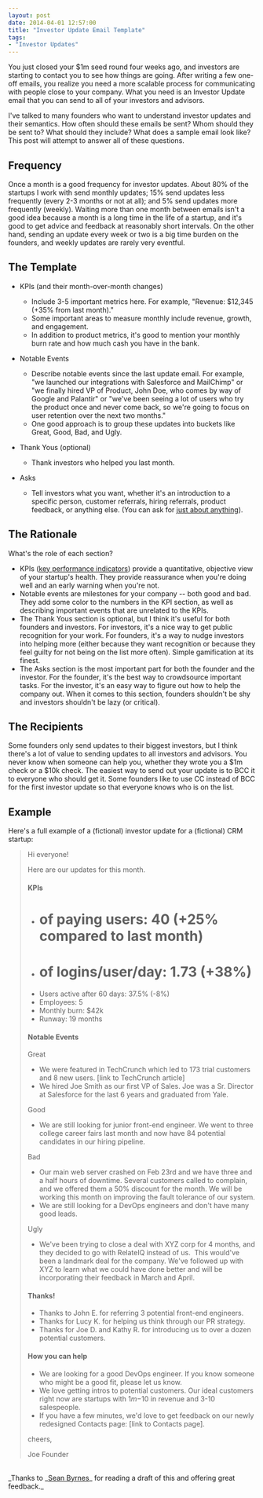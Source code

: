 ```yaml
---
layout: post
date: 2014-04-01 12:57:00
title: "Investor Update Email Template"
tags:
- "Investor Updates"
---
```


You just closed your $1m seed round four weeks ago, and investors are starting to contact you to see how things are going. After writing a few one-off emails, you realize you need a more scalable process for communicating with people close to your company. What you need is an Investor Update email that you can send to all of your investors and advisors.

I've talked to many founders who want to understand investor updates and their semantics. How often should these emails be sent? Whom should they be sent to? What should they include? What does a sample email look like? This post will attempt to answer all of these questions.

## Frequency

Once a month is a good frequency for investor updates. About 80% of the startups I work with send monthly updates; 15% send updates less frequently (every 2-3 months or not at all); and 5% send updates more frequently (weekly). Waiting more than one month between emails isn't a good idea because a month is a long time in the life of a startup, and it's good to get advice and feedback at reasonably short intervals. On the other hand, sending an update every week or two is a big time burden on the founders, and weekly updates are rarely very eventful.

## The Template

- KPIs (and their month-over-month changes)
    - Include 3-5 important metrics here. For example, "Revenue: $12,345 (+35% from last month)."
    - Some important areas to measure monthly include revenue, growth, and engagement.
    - In addition to product metrics, it's good to mention your monthly burn rate and how much cash you have in the bank.

- Notable Events
    - Describe notable events since the last update email. For example, "we launched our integrations with Salesforce and MailChimp" or "we finally hired VP of Product, John Doe, who comes by way of Google and Palantir" or "we've been seeing a lot of users who try the product once and never come back, so we're going to focus on user retention over the next two months."
    - One good approach is to group these updates into buckets like Great, Good, Bad, and Ugly.

- Thank Yous (optional)
    - Thank investors who helped you last month.

- Asks  

    - Tell investors what you want, whether it's an introduction to a specific person, customer referrals, hiring referrals, product feedback, or anything else. (You can ask for <a href="{{site.url}}extracting-more-value-from-investors">just about anything</a>).

## The Rationale

What's the role of each section?

- KPIs (<a href="http://en.wikipedia.org/wiki/Performance_indicator" target="_blank">key performance indicators</a>) provide a quantitative, objective view of your startup's health. They provide reassurance when you're doing well and an early warning when you're not.
- Notable events are milestones for your company -- both good and bad. They add some color to the numbers in the KPI section, as well as describing important events that are unrelated to the KPIs.
- The Thank Yous section is optional, but I think it's useful for both founders and investors. For investors, it's a nice way to get public recognition for your work. For founders, it's a way to nudge investors into helping more (either because they want recognition or because they feel guilty for not being on the list more often). Simple gamification at its finest.
- The Asks section is the most important part for both the founder and the investor. For the founder, it's the best way to crowdsource important tasks. For the investor, it's an easy way to figure out how to help the company out. When it comes to this section, founders shouldn't be shy and investors shouldn't be lazy (or critical).

## The Recipients

Some founders only send updates to their biggest investors, but I think there's a lot of value to sending updates to all investors and advisors. You never know when someone can help you, whether they wrote you a $1m check or a $10k check. The easiest way to send out your update is to BCC it to everyone who should get it. Some founders like to use CC instead of BCC for the first investor update so that everyone knows who is on the list.

## Example

Here's a full example of a (fictional) investor update for a (fictional) CRM startup:

> Hi everyone!
> 
> Here are our updates for this month.
> 
> #### KPIs
> 
> 
> 
> - # of paying users: 40 (+25% compared to last month)
> - # of logins/user/day: 1.73 (+38%)
> - Users active after 60 days: 37.5% (-8%)
> - Employees: 5
> - Monthly burn: $42k
> - Runway: 19 months
> 
> #### Notable Events
> 
> Great
> 
> 
> 
> - We were featured in TechCrunch which led to 173 trial customers and 8 new users. [link to TechCrunch article]
> - We hired Joe Smith as our first VP of Sales. Joe was a Sr. Director at Salesforce for the last 6 years and graduated from Yale.   
> 
> Good
> 
> 
> 
> - We are still looking for junior front-end engineer. We went to three college career fairs last month and now have 84 potential candidates in our hiring pipeline.
> 
> Bad
> 
> 
> 
> - Our main web server crashed on Feb 23rd and we have three and a half hours of downtime. Several customers called to complain, and we offered them a 50% discount for the month. We will be working this month on improving the fault tolerance of our system.
> - We are still looking for a DevOps engineers and don't have many good leads.
> 
> Ugly
> 
> 
> 
> - We've been trying to close a deal with XYZ corp for 4 months, and they decided to go with RelateIQ instead of us.  This would've been a landmark deal for the company. We've followed up with XYZ to learn what we could have done better and will be incorporating their feedback in March and April.
> 
> #### Thanks!
> 
> 
> 
> - Thanks to John E. for referring 3 potential front-end engineers.
> - Thanks for Lucy K. for helping us think through our PR strategy.
> - Thanks for Joe D. and Kathy R. for introducing us to over a dozen potential customers.
> 
> #### How you can help
> 
> 
> 
> - We are looking for a good DevOps engineer. If you know someone who might be a good fit, please let us know.
> - We love getting intros to potential customers. Our ideal customers right now are startups with $1m-$10 in revenue and 3-10 salespeople. 
> - If you have a few minutes, we'd love to get feedback on our newly redesigned Contacts page: [link to Contacts page].
> 
> cheers,
> 
> Joe Founder  

<br>
_Thanks to _<a href="http://seanonstartups.co/" target="_blank">Sean Byrnes</a>_ for reading a draft of this and offering great feedback._